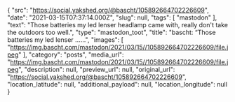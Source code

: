 {
  "src": "https://social.yakshed.org/@bascht/105892664702226609",
  "date": "2021-03-15T07:37:14.000Z",
  "slug": null,
  "tags": [
    "mastodon"
  ],
  "text": "Those batteries my led lenser headlamp came with, really don't take the outdoors too well.",
  "type": "mastodon_toot",
  "title": "bascht: “Those batteries my led lenser ……",
  "images": [
    "https://img.bascht.com/mastodon/2021/03/15//105892664702226609/file.jpeg"
  ],
  "category": "posts",
  "media_url": "https://img.bascht.com/mastodon/2021/03/15//105892664702226609/file.jpeg",
  "description": null,
  "preview_url": null,
  "original_url": "https://social.yakshed.org/@bascht/105892664702226609",
  "location_latitude": null,
  "additional_payload": null,
  "location_longitude": null
}